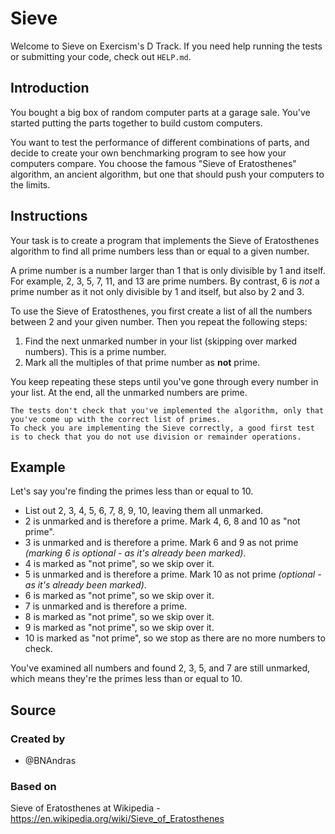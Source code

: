 # Sieve

Welcome to Sieve on Exercism's D Track.
If you need help running the tests or submitting your code, check out `HELP.md`.

## Introduction

You bought a big box of random computer parts at a garage sale.
You've started putting the parts together to build custom computers.

You want to test the performance of different combinations of parts, and decide to create your own benchmarking program to see how your computers compare.
You choose the famous "Sieve of Eratosthenes" algorithm, an ancient algorithm, but one that should push your computers to the limits.

## Instructions

Your task is to create a program that implements the Sieve of Eratosthenes algorithm to find all prime numbers less than or equal to a given number.

A prime number is a number larger than 1 that is only divisible by 1 and itself.
For example, 2, 3, 5, 7, 11, and 13 are prime numbers.
By contrast, 6 is _not_ a prime number as it not only divisible by 1 and itself, but also by 2 and 3.

To use the Sieve of Eratosthenes, you first create a list of all the numbers between 2 and your given number.
Then you repeat the following steps:

1. Find the next unmarked number in your list (skipping over marked numbers).
   This is a prime number.
2. Mark all the multiples of that prime number as **not** prime.

You keep repeating these steps until you've gone through every number in your list.
At the end, all the unmarked numbers are prime.

~~~~exercism/note
The tests don't check that you've implemented the algorithm, only that you've come up with the correct list of primes.
To check you are implementing the Sieve correctly, a good first test is to check that you do not use division or remainder operations.
~~~~

## Example

Let's say you're finding the primes less than or equal to 10.

- List out 2, 3, 4, 5, 6, 7, 8, 9, 10, leaving them all unmarked.
- 2 is unmarked and is therefore a prime.
  Mark 4, 6, 8 and 10 as "not prime".
- 3 is unmarked and is therefore a prime.
  Mark 6 and 9 as not prime _(marking 6 is optional - as it's already been marked)_.
- 4 is marked as "not prime", so we skip over it.
- 5 is unmarked and is therefore a prime.
  Mark 10 as not prime _(optional - as it's already been marked)_.
- 6 is marked as "not prime", so we skip over it.
- 7 is unmarked and is therefore a prime.
- 8 is marked as "not prime", so we skip over it.
- 9 is marked as "not prime", so we skip over it.
- 10 is marked as "not prime", so we stop as there are no more numbers to check.

You've examined all numbers and found 2, 3, 5, and 7 are still unmarked, which means they're the primes less than or equal to 10.

## Source

### Created by

- @BNAndras

### Based on

Sieve of Eratosthenes at Wikipedia - https://en.wikipedia.org/wiki/Sieve_of_Eratosthenes